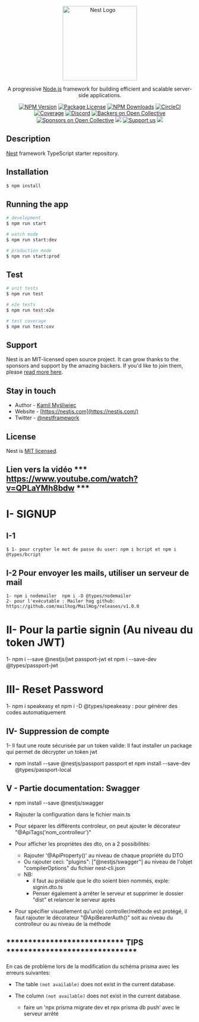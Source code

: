 <p align="center">
  <a href="http://nestjs.com/" target="blank"><img src="https://nestjs.com/img/logo-small.svg" width="200" alt="Nest Logo" /></a>
</p>

[circleci-image]: https://img.shields.io/circleci/build/github/nestjs/nest/master?token=abc123def456
[circleci-url]: https://circleci.com/gh/nestjs/nest

  <p align="center">A progressive <a href="http://nodejs.org" target="_blank">Node.js</a> framework for building efficient and scalable server-side applications.</p>
    <p align="center">
<a href="https://www.npmjs.com/~nestjscore" target="_blank"><img src="https://img.shields.io/npm/v/@nestjs/core.svg" alt="NPM Version" /></a>
<a href="https://www.npmjs.com/~nestjscore" target="_blank"><img src="https://img.shields.io/npm/l/@nestjs/core.svg" alt="Package License" /></a>
<a href="https://www.npmjs.com/~nestjscore" target="_blank"><img src="https://img.shields.io/npm/dm/@nestjs/common.svg" alt="NPM Downloads" /></a>
<a href="https://circleci.com/gh/nestjs/nest" target="_blank"><img src="https://img.shields.io/circleci/build/github/nestjs/nest/master" alt="CircleCI" /></a>
<a href="https://coveralls.io/github/nestjs/nest?branch=master" target="_blank"><img src="https://coveralls.io/repos/github/nestjs/nest/badge.svg?branch=master#9" alt="Coverage" /></a>
<a href="https://discord.gg/G7Qnnhy" target="_blank"><img src="https://img.shields.io/badge/discord-online-brightgreen.svg" alt="Discord"/></a>
<a href="https://opencollective.com/nest#backer" target="_blank"><img src="https://opencollective.com/nest/backers/badge.svg" alt="Backers on Open Collective" /></a>
<a href="https://opencollective.com/nest#sponsor" target="_blank"><img src="https://opencollective.com/nest/sponsors/badge.svg" alt="Sponsors on Open Collective" /></a>
  <a href="https://paypal.me/kamilmysliwiec" target="_blank"><img src="https://img.shields.io/badge/Donate-PayPal-ff3f59.svg"/></a>
    <a href="https://opencollective.com/nest#sponsor"  target="_blank"><img src="https://img.shields.io/badge/Support%20us-Open%20Collective-41B883.svg" alt="Support us"></a>
  <a href="https://twitter.com/nestframework" target="_blank"><img src="https://img.shields.io/twitter/follow/nestframework.svg?style=social&label=Follow"></a>
</p>
  <!--[![Backers on Open Collective](https://opencollective.com/nest/backers/badge.svg)](https://opencollective.com/nest#backer)
  [![Sponsors on Open Collective](https://opencollective.com/nest/sponsors/badge.svg)](https://opencollective.com/nest#sponsor)-->

## Description

[Nest](https://github.com/nestjs/nest) framework TypeScript starter repository.

## Installation

```bash
$ npm install
```

## Running the app

```bash
# development
$ npm run start

# watch mode
$ npm run start:dev

# production mode
$ npm run start:prod
```

## Test

```bash
# unit tests
$ npm run test

# e2e tests
$ npm run test:e2e

# test coverage
$ npm run test:cov
```

## Support

Nest is an MIT-licensed open source project. It can grow thanks to the sponsors and support by the amazing backers. If you'd like to join them, please [read more here](https://docs.nestjs.com/support).

## Stay in touch

- Author - [Kamil Myśliwiec](https://kamilmysliwiec.com)
- Website - [https://nestjs.com](https://nestjs.com/)
- Twitter - [@nestframework](https://twitter.com/nestframework)

## License

Nest is [MIT licensed](LICENSE).
## Lien vers la vidéo *** https://www.youtube.com/watch?v=QPLaYMh8bdw ***
# I-  SIGNUP
  ## I-1 
    $ 1- pour crypter le mot de passe du user: npm i bcript et npm i @types/bcript
  ## I-2 Pour envoyer les mails, utiliser un serveur de mail
    1- npm i nodemailer  npm i -D @types/nodemailer
    2- pour l'exécutable : Mailer hog github: https://github.com/mailhog/MailHog/releases/v1.0.0

# II- Pour la partie signin (Au niveau du token JWT)
  1- npm i --save @nestjs/jwt passport-jwt et npm i --save-dev @types/passport-jwt 

# III- Reset Password
  1- npm i speakeasy et npm i -D @types/speakeasy : pour générer des codes automatiquement

## IV- Suppression de compte
  1- Il faut une route sécurisée par un token valide: Il faut installer un package qui permet de décrypter un token jwt
  - npm install --save @nestjs/passport passport et npm install --save-dev @types/passport-local

## V - Partie documentation: Swagger
- npm install --save @nestjs/swagger 
- Rajouter la configuration dans le fichier main.ts
- Pour séparer les différents controleur, on peut ajouter le décorateur "@ApiTags('nom_controlleur')"
- Pour afficher les propriètes des dto, on a 2 possibilités:
    - Rajouter '@ApiProperty()' au niveau de chaque propriété du DTO
    - Ou rajouter ceci:   "plugins": ["@nestjs/swagger"] au niveau de l'objet "compilerOptions" du fichier nest-cli.json
    - NB: 
        - il faut au prélable que le dto soient bien nommés, exple: signin.dto.ts
        - Penser également à arrêter le serveur et supprimer le dossier "dist" et relancer le serveur après

- Pour spécifier visuellement qu'un(e) controller/méthode est protégé, il faut rajouter le décorateur "@ApiBearerAuth()" soit au niveau du controlleur ou au niveau de la méthode

## *************************** TIPS ******************************
En cas de problème lors de la modification du schéma prisma avec les erreurs suivantes:
- The table `(not available)` does not exist in the current database.
- The column `(not available)` does not exist in the current database.

  - faire un 'npx prisma migrate dev et npx prisma db push' avec le serveur arrêté